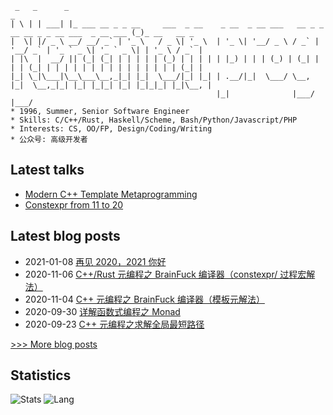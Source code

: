 
```
 _   _      _                                                                                      _
| \ | | ___| |_ ___ __ _ _ __     ___  _ __    _ __  _ __ ___   __ _ _ __ __ _ _ __ ___  _ __ ___ (_)_ __   __ _
|  \| |/ _ \ __/ __/ _` | '_ \   / _ \| '_ \  | '_ \| '__/ _ \ / _` | '__/ _` | '_ ` _ \| '_ ` _ \| | '_ \ / _` |
| |\  |  __/ || (_| (_| | | | | | (_) | | | | | |_) | | | (_) | (_| | | | (_| | | | | | | | | | | | | | | | (_| |
|_| \_|\___|\__\___\__,_|_| |_|  \___/|_| |_| | .__/|_|  \___/ \__, |_|  \__,_|_| |_| |_|_| |_| |_|_|_| |_|\__, |
                                              |_|              |___/                                       |___/
* 1996, Summer, Senior Software Engineer
* Skills: C/C++/Rust, Haskell/Scheme, Bash/Python/Javascript/PHP
* Interests: CS, OO/FP, Design/Coding/Writing
* 公众号: 高级开发者
```

## Latest talks
- [Modern C++ Template Metaprogramming](http://netcan.github.io/presentation/metaprogramming)
- [Constexpr from 11 to 20](https://netcan.github.io/presentation/constexpr_from_11_20)

## Latest blog posts
- 2021-01-08 [再见 2020，2021 你好](https://netcan.github.io/2021/01/08/%E5%86%8D%E8%A7%812020%EF%BC%8C2021%E4%BD%A0%E5%A5%BD/)
- 2020-11-06 [C++/Rust 元编程之 BrainFuck 编译器（constexpr/ 过程宏解法）](https://netcan.github.io/2020/11/06/C-Rust%E5%85%83%E7%BC%96%E7%A8%8B%E4%B9%8BBrainFuck%E7%BC%96%E8%AF%91%E5%99%A8%EF%BC%88constexpr-%E8%BF%87%E7%A8%8B%E5%AE%8F%E8%A7%A3%E6%B3%95%EF%BC%89/)
- 2020-11-04 [C++ 元编程之 BrainFuck 编译器（模板元解法）](https://netcan.github.io/2020/11/04/C-%E5%85%83%E7%BC%96%E7%A8%8B%E4%B9%8BBrainFuck%E7%BC%96%E8%AF%91%E5%99%A8%EF%BC%88%E6%A8%A1%E6%9D%BF%E5%85%83%E8%A7%A3%E6%B3%95%EF%BC%89/)
- 2020-09-30 [详解函数式编程之 Monad](https://netcan.github.io/2020/09/30/%E8%AF%A6%E8%A7%A3%E5%87%BD%E6%95%B0%E5%BC%8F%E7%BC%96%E7%A8%8B%E4%B9%8BMonad/)
- 2020-09-23 [C++ 元编程之求解全局最短路径](https://netcan.github.io/2020/09/23/C-%E5%85%83%E7%BC%96%E7%A8%8B%E4%B9%8B%E6%B1%82%E8%A7%A3%E5%85%A8%E5%B1%80%E6%9C%80%E7%9F%AD%E8%B7%AF%E5%BE%84/)

[>>> More blog posts](https://netcan.github.io/archives/)

## Statistics
![Stats](https://github-readme-stats.vercel.app/api?username=netcan)
![Lang](https://github-readme-stats.vercel.app/api/top-langs/?username=netcan&hide=ipynb,html&layout=compact)
